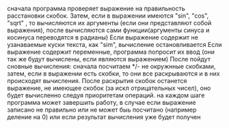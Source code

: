 сначала программа проверяет выражение на правильность расстановки скобок. 
Затем, если в выражении имеются "sin", "cos", "sqrt" , то вычисляются их аргументы (если они представляют собой выражения), после вычисляются сами функции(аргументы синуса и косинуса переводятся в радианы)
Если выражение содержит не узанаваемые куски текста, как "sim", вычисление остановливается
Если выражение содержит переменные, программа попросит их ввод (они так же будут вычислены, если являются выражением)
После пойдут сновные вычисления: сначала посчитаем */- не окружнные скобками, затем, если в выражении есть скобки, то они все раскрываются и в них происходят вычисления. 
После раскрытия скобок останется выражение, не имеющее скобок (за искл отрицательных чисел), оно будет вычисленно следуя приоритетам операций.
на каждом шаге программа может завершить работу, в случае если выражение записано не правильно или не может быь посчитано (например деление на 0) или если результат вычисления уже будет получен
